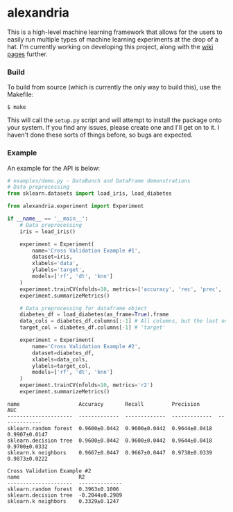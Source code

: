 # alexandria
This is a high-level machine learning framework that allows for the users to easily run multiple types of machine learning experiments at the drop of a hat. I'm currently working on developing this project, along with the [wiki pages](https://github.com/JohnsonClayton/alexandria/wiki) further.


### Build
To build from source (which is currently the only way to build this), use the Makefile:  
```
$ make
```  
This will call the `setup.py` script and will attempt to install the package onto your system. If you find any issues, please create one and I'll get on to it. I haven't done these sorts of things before, so bugs are expected.   

### Example

An example for the API is below:

```python
# examples/demo.py - DataBunch and DataFrame demonstrations
# Data preprocessing
from sklearn.datasets import load_iris, load_diabetes

from alexandria.experiment import Experiment

if __name__ == '__main__':
	# Data preprocessing
	iris = load_iris()

	experiment = Experiment(
		name='Cross Validation Example #1',
		dataset=iris,
		xlabels='data',
		ylabels='target',
		models=['rf', 'dt', 'knn']
	)
	experiment.trainCV(nfolds=10, metrics=['accuracy', 'rec', 'prec', 'auc'])
	experiment.summarizeMetrics()

	# Data preprocessing for dataframe object
	diabetes_df = load_diabetes(as_frame=True).frame
	data_cols = diabetes_df.columns[:-1] # All columns, but the last one is the target
	target_col = diabetes_df.columns[-1] # 'target'

	experiment = Experiment(
		name='Cross Validation Example #2',
		dataset=diabetes_df,
		xlabels=data_cols,
		ylabels=target_col,
		models=['rf', 'dt', 'knn']
	)
	experiment.trainCV(nfolds=10, metrics='r2')
	experiment.summarizeMetrics()
```
```
name                   Accuracy       Recall         Precision      AUC
---------------------  -------------  -------------  -------------  -------------
sklearn.random forest  0.9600±0.0442  0.9600±0.0442  0.9644±0.0418  0.9907±0.0147
sklearn.decision tree  0.9600±0.0442  0.9600±0.0442  0.9644±0.0418  0.9700±0.0332
sklearn.k neighbors    0.9667±0.0447  0.9667±0.0447  0.9738±0.0339  0.9873±0.0222

Cross Validation Example #2
name                   R2
---------------------  --------------
sklearn.random forest  0.3963±0.1006
sklearn.decision tree  -0.2044±0.2989
sklearn.k neighbors    0.3329±0.1247
```
